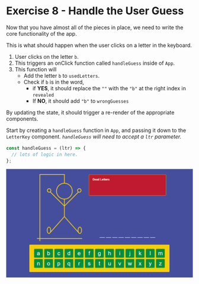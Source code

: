 # Exercise 8 - Handle the User Guess

Now that you have almost all of the pieces in place, we need to write the core functionality of the app.

This is what should happen when the user clicks on a letter in the keyboard.

1. User clicks on the letter `b`.
2. This triggers an onClick function called `handleGuess` inside of `App`.
3. This function will
   - Add the letter `b` to `usedLetters`.
   - Check if `b` is in the word,
     - if **YES**, it should replace the `""` with the `"b"` at the right index in `revealed`
     - If **NO**, it should add `"b"` to `wrongGuesses`

By updating the state, it should trigger a re-render of the appropriate components.

Start by creating a `handleGuess` function in `App`, and passing it down to the `LetterKey` component. _`handleGuess` will need to accept a `ltr` parameter._

```js
const handleGuess = (ltr) => {
  // lots of logic in here.
};
```

![exercise 8](../__lecture/assets/ex_8.gif)
